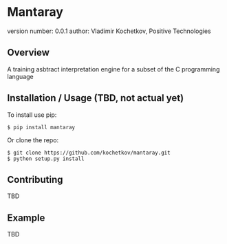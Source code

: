 Mantaray
===============================

version number: 0.0.1
author: Vladimir Kochetkov, Positive Technologies

Overview
--------

A training asbtract interpretation engine for a subset of the C programming language

Installation / Usage (TBD, not actual yet)
--------------------

To install use pip:

    $ pip install mantaray


Or clone the repo:

    $ git clone https://github.com/kochetkov/mantaray.git
    $ python setup.py install
    
Contributing
------------

TBD

Example
-------

TBD